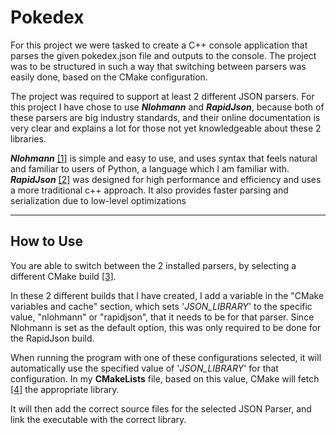 # Pokedex
For this project we were tasked to create a C++ console application that parses the given pokedex.json file and 
outputs to the console. The project was to be structured in such a way that switching between parsers was easily 
done, based on the CMake configuration. 

The project was required to support at least 2 different JSON parsers.
For this project I have chose to use ***Nlohmann*** and ***RapidJson***, because both of these parsers are big industry standards,
and their online documentation is very clear and explains a lot for those not yet knowledgeable about these 2 libraries. 

***Nlohmann*** [[1]](https://github.com/nlohmann/json) is simple and easy to use, and uses syntax that feels natural and familiar to users of Python, 
a language which I am familiar with.
***RapidJson*** [[2]](https://github.com/Tencent/rapidjson) was designed for high performance and efficiency and uses a more traditional c++ approach. It also 
provides faster parsing and serialization due to low-level optimizations


****
## How to Use
You are able to switch between the 2 installed parsers, by selecting a different CMake build [[3]](https://learn.microsoft.com/en-us/cpp/build/customize-cmake-settings?view=msvc-170).

In these 2 different builds that I have created, I add a variable in the "CMake variables and cache" section, 
which sets '*JSON_LIBRARY*' to the specific value, "nlohmann" or "rapidjson", that it needs to be for that parser. Since Nlohmann is set as the default 
option, this was only required to be done for the RapidJson build.

When running the program with one of these configurations selected, it will automatically use the specified value of 
'*JSON_LIBRARY*' for that configuration. In my **CMakeLists** file, based on this value, CMake will fetch [[4]](https://cmake.org/cmake/help/latest/module/FetchContent.html) 
the appropriate library.

It will then add the correct source files for the selected JSON Parser, and link the executable with the correct library.